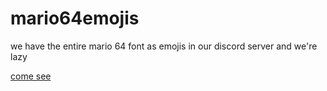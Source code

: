 # mario64emojis
we have the entire mario 64 font as emojis in our discord server and we're lazy

[come see](https://erinamer.github.io/mario64emojis/)
